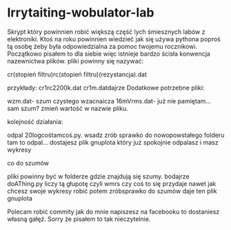 # Irrytaiting-wobulator-lab
Skrypt który powinnien robić większą część lych śmiesznych labów z elektroniki.
Ktoś na roku powinnien wiedzieć jak się używa pythona poproś tą osobę żeby była odpowiedzialna za pomoc twojemu rocznikowi.
Początkowo pisałem to dla siebie więc istnieje bardzo ścisła konwencja nazewnictwa plików.
pliki powinny się nazywać:

cr(stopień filtru)rc(stopień filtru)(rezystancja).dat

przykłady: cr1rc2200k.dat cr1m.datdajrze 
Dodatkowe potrzebne pliki: 

wzm.dat- szum czystego wzacnaicza 
16mVrms.dat- już nie pamiętam... sam szum? zmień wartość w nazwie pliku.

kolejność działania:

odpal 20logcośtamcoś.py.  wsadz zrób sprawko do nowopowstałego folderu tam to odpal...  dostajesz plik gnuplota który już spokojnie odpalasz i masz wykresy

co do szumów 

pliki powinny być w folderze gdzie znajdują się szumy.
bodajrze doAThing.py liczy tą głupotę czyli wmrs czy coś to się przydaje nawet jak chcesz swoje wykresy robić   potem zróbsprawko do szumów daje ten plik gnuplota

Polecam robić commity jak do mnie napiszesz na facebooku to dostaniesz własną gałęź. Sorry że pisałem to tak nieczytelnie. 
